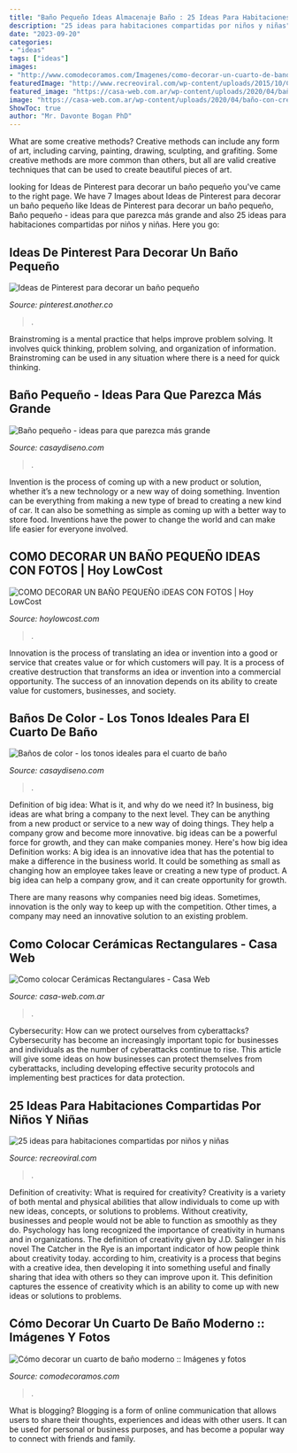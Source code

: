 ```yaml
---
title: "Baño Pequeño Ideas Almacenaje Baño : 25 Ideas Para Habitaciones Compartidas Por Niños Y Niñas"
description: "25 ideas para habitaciones compartidas por niños y niñas"
date: "2023-09-20"
categories:
- "ideas"
tags: ["ideas"]
images:
- "http://www.comodecoramos.com/Imagenes/como-decorar-un-cuarto-de-bano-moderno.jpg"
featuredImage: "http://www.recreoviral.com/wp-content/uploads/2015/10/Creativas-habitaciones-compartidas-por-niños-y-niñas-18.jpg"
featured_image: "https://casa-web.com.ar/wp-content/uploads/2020/04/baño-con-creamicas-rectangulares-verticales-450x600.jpg"
image: "https://casa-web.com.ar/wp-content/uploads/2020/04/baño-con-creamicas-rectangulares-verticales-450x600.jpg"
ShowToc: true
author: "Mr. Davonte Bogan PhD"
---
```



What are some creative methods?
Creative methods can include any form of art, including carving, painting, drawing, sculpting, and grafiting. Some creative methods are more common than others, but all are valid creative techniques that can be used to create beautiful pieces of art.

	

		
looking for Ideas de Pinterest para decorar un baño pequeño you've came to the right page. We have 7 Images about Ideas de Pinterest para decorar un baño pequeño like Ideas de Pinterest para decorar un baño pequeño, Baño pequeño - ideas para que parezca más grande and also 25 ideas para habitaciones compartidas por niños y niñas. Here you go:
		
    
## Ideas De Pinterest Para Decorar Un Baño Pequeño

<img loading=lazy src="https://cdn.uc.assets.prezly.com/abe13dde-3567-4b1a-95bd-8dae1edd078a/-/quality/best/-/format/auto/" onerror="this.onerror=null;this.src='https://tse3.mm.bing.net/th?id=OIP.BgBYGLlODFcpSvtuBWzgmAHaLH&amp;pid=15.1';" alt="Ideas de Pinterest para decorar un baño pequeño">

_Source: pinterest.another.co_

>. 

	

Brainstroming is a mental practice that helps improve problem solving. It involves quick thinking, problem solving, and organization of information. Brainstroming can be used in any situation where there is a need for quick thinking.

    
## Baño Pequeño - Ideas Para Que Parezca Más Grande

<img loading=lazy src="https://casaydiseno.com/wp-content/uploads/2015/11/baño-pequeño-mamparta.vidrio.jpg" onerror="this.onerror=null;this.src='https://tse3.mm.bing.net/th?id=OIP.CXiJo8OXVMbTiRJrT6ySBAHaLH&amp;pid=15.1';" alt="Baño pequeño - ideas para que parezca más grande">

_Source: casaydiseno.com_

>. 

	

Invention is the process of coming up with a new product or solution, whether it’s a new technology or a new way of doing something. Invention can be everything from making a new type of bread to creating a new kind of car. It can also be something as simple as coming up with a better way to store food. Inventions have the power to change the world and can make life easier for everyone involved.

    
## COMO DECORAR UN BAÑO PEQUEÑO IDEAS CON FOTOS | Hoy LowCost

<img loading=lazy src="http://hoylowcost.com/wp-content/uploads/2015/05/decoracion-cuadros-baños-pequeños.jpg" onerror="this.onerror=null;this.src='https://tse1.mm.bing.net/th?id=OIP.Fwp31ya-4chII_GS1OiolQHaLP&amp;pid=15.1';" alt="COMO DECORAR UN BAÑO PEQUEÑO iDEAS CON FOTOS | Hoy LowCost">

_Source: hoylowcost.com_

>. 

	

Innovation is the process of translating an idea or invention into a good or service that creates value or for which customers will pay. It is a process of creative destruction that transforms an idea or invention into a commercial opportunity. The success of an innovation depends on its ability to create value for customers, businesses, and society.

    
## Baños De Color - Los Tonos Ideales Para El Cuarto De Baño

<img loading=lazy src="https://casaydiseno.com/wp-content/uploads/2015/11/original-diseño-ñ´baño-´color.jpeg" onerror="this.onerror=null;this.src='https://tse1.mm.bing.net/th?id=OIP.kKWGyqzorAh3ge8C4jdnxgHaJ3&amp;pid=15.1';" alt="Baños de color - los tonos ideales para el cuarto de baño">

_Source: casaydiseno.com_

>. 

	

Definition of big idea: What is it, and why do we need it?
In business, big ideas are what bring a company to the next level. They can be anything from a new product or service to a new way of doing things. They help a company grow and become more innovative. big ideas can be a powerful force for growth, and they can make companies money.
Here's how big idea Definition works: 
A big idea is an innovative idea that has the potential to make a difference in the business world. It could be something as small as changing how an employee takes leave or creating a new type of product. A big idea can help a company grow, and it can create opportunity for growth. 

There are many reasons why companies need big ideas. Sometimes, innovation is the only way to keep up with the competition. Other times, a company may need an innovative solution to an existing problem.

    
## Como Colocar Cerámicas Rectangulares - Casa Web

<img loading=lazy src="https://casa-web.com.ar/wp-content/uploads/2020/04/baño-con-creamicas-rectangulares-verticales-450x600.jpg" onerror="this.onerror=null;this.src='https://tse1.mm.bing.net/th?id=OIP.GT6HVy42pO3HY5y06E_VbAAAAA&amp;pid=15.1';" alt="Como colocar Cerámicas Rectangulares - Casa Web">

_Source: casa-web.com.ar_

>. 

	

Cybersecurity: How can we protect ourselves from cyberattacks?
Cybersecurity has become an increasingly important topic for businesses and individuals as the number of cyberattacks continue to rise. This article will give some ideas on how businesses can protect themselves from cyberattacks, including developing effective security protocols and implementing best practices for data protection.

    
## 25 Ideas Para Habitaciones Compartidas Por Niños Y Niñas

<img loading=lazy src="http://www.recreoviral.com/wp-content/uploads/2015/10/Creativas-habitaciones-compartidas-por-niños-y-niñas-18.jpg" onerror="this.onerror=null;this.src='https://tse3.mm.bing.net/th?id=OIP.OSKZEfi_aVvCtsT8HO04GQHaLG&amp;pid=15.1';" alt="25 ideas para habitaciones compartidas por niños y niñas">

_Source: recreoviral.com_

>. 

	

Definition of creativity: What is required for creativity?
Creativity is a variety of both mental and physical abilities that allow individuals to come up with new ideas, concepts, or solutions to problems. Without creativity, businesses and people would not be able to function as smoothly as they do. Psychology has long recognized the importance of creativity in humans and in organizations. The definition of creativity given by J.D. Salinger in his novel The Catcher in the Rye is an important indicator of how people think about creativity today. according to him, creativity is a process that begins with a creative idea, then developing it into something useful and finally sharing that idea with others so they can improve upon it. This definition captures the essence of creativity which is an ability to come up with new ideas or solutions to problems.

    
## Cómo Decorar Un Cuarto De Baño Moderno :: Imágenes Y Fotos

<img loading=lazy src="http://www.comodecoramos.com/Imagenes/como-decorar-un-cuarto-de-bano-moderno.jpg" onerror="this.onerror=null;this.src='https://tse3.mm.bing.net/th?id=OIP.F7_X_XmydMTaTHjFOmXjgwHaGL&amp;pid=15.1';" alt="Cómo decorar un cuarto de baño moderno :: Imágenes y fotos">

_Source: comodecoramos.com_

>. 

	

What is blogging?
Blogging is a form of online communication that allows users to share their thoughts, experiences and ideas with other users. It can be used for personal or business purposes, and has become a popular way to connect with friends and family.

